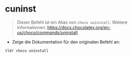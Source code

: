 # cuninst

> Dieser Befehl ist ein Alias von `choco uninstall`.
> Weitere Informationen: <https://docs.chocolatey.org/en-us/choco/commands/uninstall>.

- Zeige die Dokumentation für den originalen Befehl an:

`tldr choco uninstall`
